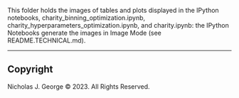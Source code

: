 This folder holds the images of tables and plots displayed in the IPython notebooks, charity_binning_optimization.ipynb, charity_hyperparameters_optimization.ipynb, and charity.ipynb: the IPython Notebooks generate the images in Image Mode (see README.TECHNICAL.md).

----

## Copyright

Nicholas J. George © 2023. All Rights Reserved.
